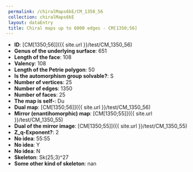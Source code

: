 ```yaml
--- 
 permalink: /chiralMaps6kE/CM_1350_56 
 collection: chiralMaps6kE
 layout: dataEntry
 title: Chiral maps up to 6000 edges - CM[1350;56]
---
```


- **ID**: [CM[1350;56]]({{ site.url }}/test/CM_1350_56)
- **Genus of the underlying surface**: 651
- **Length of the face**: 108
- **Valency**: 108
- **Length of the Petrie polygon**: 50
- **Is the automorphism group solvable?**: S
- **Number of vertices**: 25
- **Number of edges**: 1350
- **Number of faces**: 25
- **The map is self-**: Du
- **Dual map**: [CM[1350;56]]({{ site.url }}/test/CM_1350_56)
- **Mirror (enantihomorphic) map**: [CM[1350;55]]({{ site.url }}/test/CM_1350_55)
- **Dual of the mirror image**: [CM[1350;55]]({{ site.url }}/test/CM_1350_55)
- **Z_q-Exponent?**: 2
- **No idea**:  55:55
- **No idea**: Y
- **No idea**: N
- **Skeleton**: Sk(25;3)^27
- **Some other kind of skeleton**: nan
